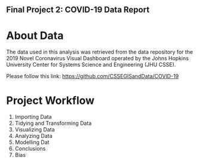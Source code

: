 ## Final Project 2: COVID-19 Data Report

# About Data

The data used in this analysis was retrieved from the data repository for the 2019 Novel Coronavirus Visual Dashboard operated by the Johns Hopkins University Center for Systems Science and Engineering (JHU CSSE).

Please follow this link:
https://github.com/CSSEGISandData/COVID-19 

# Project Workflow

1. Importing Data
2. Tidying and Transforming Data
3. Visualizing Data
4. Analyzing Data
5. Modelling Dat
6. Conclusions
7. Bias
